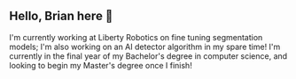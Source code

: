 ## Hello, Brian here 👋
I'm currently working at Liberty Robotics on fine tuning segmentation models; I'm also working on an AI detector algorithm in my spare time! 
I'm currently in the final year of my Bachelor's degree in computer science, and looking to begin my Master's degree once I finish!
<!--
**congbrian/congbrian** is a ✨ _special_ ✨ repository because its `README.md` (this file) appears on your GitHub profile.

Here are some ideas to get you started:

- 🔭 I’m currently working on ...
- 🌱 I’m currently learning ...
- 👯 I’m looking to collaborate on ...
- 🤔 I’m looking for help with ...
- 💬 Ask me about ...
- 📫 How to reach me: ...
- 😄 Pronouns: ...
- ⚡ Fun fact: ...
-->
